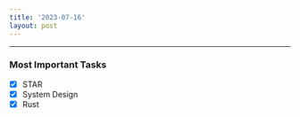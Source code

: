 ```yaml
---
title: '2023-07-16'
layout: post
---
```


---

### Most Important Tasks

- [x] STAR
- [x] System Design
- [x] Rust
